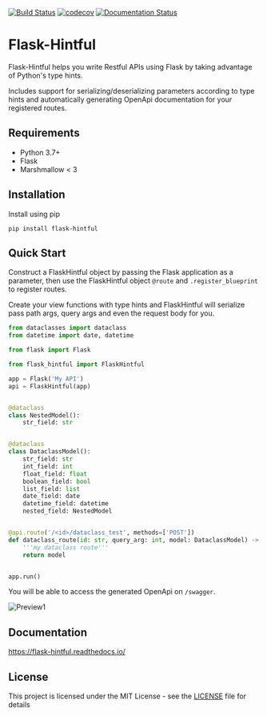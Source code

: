 [![Build Status](https://travis-ci.org/GabrielCappelli/flask-hintful.svg?branch=master)](https://travis-ci.org/GabrielCappelli/flask-hintful)
[![codecov](https://codecov.io/gh/GabrielCappelli/flask-hintful/branch/master/graph/badge.svg)](https://codecov.io/gh/GabrielCappelli/flask-hintful)
[![Documentation Status](https://readthedocs.org/projects/flask-hintful/badge/?version=latest)](https://flask-hintful.readthedocs.io/en/latest/?badge=latest)
# Flask-Hintful
Flask-Hintful helps you write Restful APIs using Flask by taking advantage of Python's type hints.

Includes support for serializing/deserializing parameters according to type hints and automatically generating OpenApi documentation for your registered routes.

## Requirements

* Python 3.7+
* Flask
* Marshmallow < 3

## Installation

Install using pip

```pip install flask-hintful```

## Quick Start

Construct a FlaskHintful object by passing the Flask application as a parameter, then use the FlaskHintful object `@route` and `.register_blueprint` to register routes.

Create your view functions with type hints and FlaskHintful will serialize pass path args, query args and even the request body for you.

```python
from dataclasses import dataclass
from datetime import date, datetime

from flask import Flask

from flask_hintful import FlaskHintful

app = Flask('My API')
api = FlaskHintful(app)


@dataclass
class NestedModel():
    str_field: str


@dataclass
class DataclassModel():
    str_field: str
    int_field: int
    float_field: float
    boolean_field: bool
    list_field: list
    date_field: date
    datetime_field: datetime
    nested_field: NestedModel


@api.route('/<id>/dataclass_test', methods=['POST'])
def dataclass_route(id: str, query_arg: int, model: DataclassModel) -> DataclassModel:
    '''my dataclass route'''
    return model


app.run()
```

You will be able to access the generated OpenApi on `/swagger`.

![Preview1](./docs/images/sample_openapi.png)

## Documentation

https://flask-hintful.readthedocs.io/

## License

This project is licensed under the MIT License - see the [LICENSE](LICENSE) file for details
